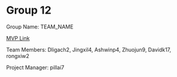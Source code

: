 # Group 12
Group Name: TEAM_NAME

[MVP Link](docs.google.com/document/d/1YtaroGN7R1F6RG3vgYsXVV3SBD1gP1Zl/edit?usp=drive_web&ouid=112412975839793922056&rtpof=true)

Team Members:
Dligach2,
Jingxil4,
Ashwinp4,
Zhuojun9,
Davidk17,
rongxiw2

Project Manager: pillai7
